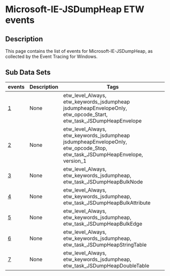 # Microsoft-IE-JSDumpHeap ETW events

## Description
This page contains the list of events for Microsoft-IE-JSDumpHeap, as collected by the Event Tracing for Windows.

## Sub Data Sets
|events|Description|Tags|
|---|---|---|
|[1](events/event-1.md)|None|etw_level_Always, etw_keywords_jsdumpheap jsdumpheapEnvelopeOnly, etw_opcode_Start, etw_task_JSDumpHeapEnvelope|
|[2](events/event-2_v1.md)|None|etw_level_Always, etw_keywords_jsdumpheap jsdumpheapEnvelopeOnly, etw_opcode_Stop, etw_task_JSDumpHeapEnvelope, version_1|
|[3](events/event-3.md)|None|etw_level_Always, etw_keywords_jsdumpheap, etw_task_JSDumpHeapBulkNode|
|[4](events/event-4.md)|None|etw_level_Always, etw_keywords_jsdumpheap, etw_task_JSDumpHeapBulkAttribute|
|[5](events/event-5.md)|None|etw_level_Always, etw_keywords_jsdumpheap, etw_task_JSDumpHeapBulkEdge|
|[6](events/event-6.md)|None|etw_level_Always, etw_keywords_jsdumpheap, etw_task_JSDumpHeapStringTable|
|[7](events/event-7.md)|None|etw_level_Always, etw_keywords_jsdumpheap, etw_task_JSDumpHeapDoubleTable|
